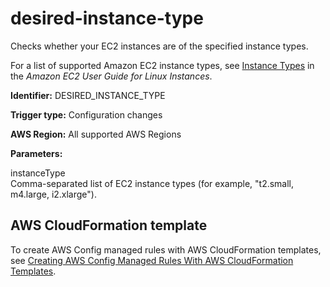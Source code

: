 # desired\-instance\-type<a name="desired-instance-type"></a>

Checks whether your EC2 instances are of the specified instance types\.

For a list of supported Amazon EC2 instance types, see [Instance Types](https://docs.aws.amazon.com/AWSEC2/latest/UserGuide/instance-types.html) in the *Amazon EC2 User Guide for Linux Instances*\.

**Identifier:** DESIRED\_INSTANCE\_TYPE

**Trigger type:** Configuration changes

**AWS Region:** All supported AWS Regions

**Parameters:**

 instanceType   
 Comma\-separated list of EC2 instance types \(for example, "t2\.small, m4\.large, i2\.xlarge"\)\.

## AWS CloudFormation template<a name="w24aac11c29c17c89c17"></a>

To create AWS Config managed rules with AWS CloudFormation templates, see [Creating AWS Config Managed Rules With AWS CloudFormation Templates](aws-config-managed-rules-cloudformation-templates.md)\.